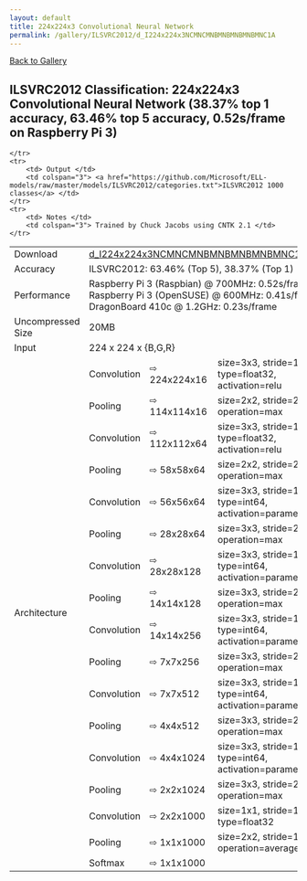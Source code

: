 ```yaml
---
layout: default
title: 224x224x3 Convolutional Neural Network
permalink: /gallery/ILSVRC2012/d_I224x224x3NCMNCMNBMNBMNBMNBMNC1A
---
```


[Back to Gallery](/ELL/gallery)

## ILSVRC2012 Classification: 224x224x3 Convolutional Neural Network (38.37% top 1 accuracy, 63.46% top 5 accuracy, 0.52s/frame on Raspberry Pi 3)

<table>
    <tr>
        <td> Download </td>
        <td colspan="3"> <a href="https://github.com/Microsoft/ELL-models/raw/master/models/ILSVRC2012/d_I224x224x3NCMNCMNBMNBMNBMNBMNC1A/d_I224x224x3NCMNCMNBMNBMNBMNBMNC1A.ell.zip">d_I224x224x3NCMNCMNBMNBMNBMNBMNC1A.ell.zip</a></td>
    </tr>
    <tr>
        <td> Accuracy </td>
        <td colspan="3"> ILSVRC2012: 63.46% (Top 5), 38.37% (Top 1) </td>
    </tr>
    <tr>
        <td> Performance </td>
        <td colspan="3"> Raspberry Pi 3 (Raspbian) @ 700MHz: 0.52s/frame<br>Raspberry Pi 3 (OpenSUSE) @ 600MHz: 0.41s/frame<br>DragonBoard 410c @ 1.2GHz: 0.23s/frame </td>
    </tr>
    <tr>
        <td> Uncompressed Size </td>
        <td colspan="3"> 20MB </td>
    </tr>
    <tr>
        <td> Input </td>
        <td colspan="3"> 224 x 224 x {B,G,R} </td>
    </tr>
    <tr>
        <td rowspan="18"> Architecture </td>
        <tr class="table-row-condensed">
	<td>Convolution</td>
	<td>&#8680; 224x224x16</td>
	<td>size=3x3, stride=1, type=float32, activation=relu</td>
</tr>
<tr class="table-row-condensed">
	<td>Pooling</td>
	<td>&#8680; 114x114x16</td>
	<td>size=2x2, stride=2, operation=max</td>
</tr>
<tr class="table-row-condensed">
	<td>Convolution</td>
	<td>&#8680; 112x112x64</td>
	<td>size=3x3, stride=1, type=float32, activation=relu</td>
</tr>
<tr class="table-row-condensed">
	<td>Pooling</td>
	<td>&#8680; 58x58x64</td>
	<td>size=2x2, stride=2, operation=max</td>
</tr>
<tr class="table-row-condensed">
	<td>Convolution</td>
	<td>&#8680; 56x56x64</td>
	<td>size=3x3, stride=1, type=int64, activation=parametric relu</td>
</tr>
<tr class="table-row-condensed">
	<td>Pooling</td>
	<td>&#8680; 28x28x64</td>
	<td>size=3x3, stride=2, operation=max</td>
</tr>
<tr class="table-row-condensed">
	<td>Convolution</td>
	<td>&#8680; 28x28x128</td>
	<td>size=3x3, stride=1, type=int64, activation=parametric relu</td>
</tr>
<tr class="table-row-condensed">
	<td>Pooling</td>
	<td>&#8680; 14x14x128</td>
	<td>size=3x3, stride=2, operation=max</td>
</tr>
<tr class="table-row-condensed">
	<td>Convolution</td>
	<td>&#8680; 14x14x256</td>
	<td>size=3x3, stride=1, type=int64, activation=parametric relu</td>
</tr>
<tr class="table-row-condensed">
	<td>Pooling</td>
	<td>&#8680; 7x7x256</td>
	<td>size=3x3, stride=2, operation=max</td>
</tr>
<tr class="table-row-condensed">
	<td>Convolution</td>
	<td>&#8680; 7x7x512</td>
	<td>size=3x3, stride=1, type=int64, activation=parametric relu</td>
</tr>
<tr class="table-row-condensed">
	<td>Pooling</td>
	<td>&#8680; 4x4x512</td>
	<td>size=3x3, stride=2, operation=max</td>
</tr>
<tr class="table-row-condensed">
	<td>Convolution</td>
	<td>&#8680; 4x4x1024</td>
	<td>size=3x3, stride=1, type=int64, activation=parametric relu</td>
</tr>
<tr class="table-row-condensed">
	<td>Pooling</td>
	<td>&#8680; 2x2x1024</td>
	<td>size=3x3, stride=2, operation=max</td>
</tr>
<tr class="table-row-condensed">
	<td>Convolution</td>
	<td>&#8680; 2x2x1000</td>
	<td>size=1x1, stride=1, type=float32</td>
</tr>
<tr class="table-row-condensed">
	<td>Pooling</td>
	<td>&#8680; 1x1x1000</td>
	<td>size=2x2, stride=1, operation=average</td>
</tr>
<tr class="table-row-condensed">
	<td>Softmax</td>
	<td>&#8680; 1x1x1000</td>
	<td></td>
</tr>

    </tr>
    <tr>
        <td> Output </td>
        <td colspan="3"> <a href="https://github.com/Microsoft/ELL-models/raw/master/models/ILSVRC2012/categories.txt">ILSVRC2012 1000 classes</a> </td>
    </tr>
    <tr>
        <td> Notes </td>
        <td colspan="3"> Trained by Chuck Jacobs using CNTK 2.1 </td>
    </tr>
</table>

